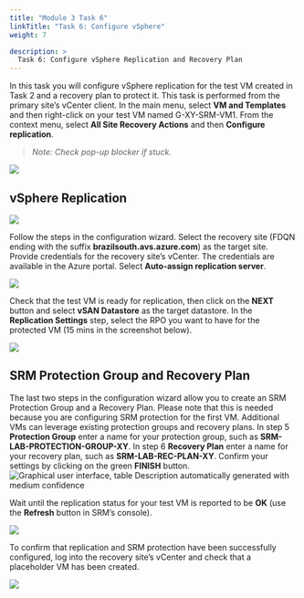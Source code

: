 ```yaml
---
title: "Module 3 Task 6"
linkTitle: "Task 6: Configure vSphere"
weight: 7

description: >
  Task 6: Configure vSphere Replication and Recovery Plan
---
```



In this task you will configure vSphere replication for the test VM created in
Task 2 and a recovery plan to protect it. This task is performed from the
primary site’s vCenter client. In the main menu, select **VM and Templates** and
then right-click on your test VM named G-XY-SRM-VM1. From the context menu, select
**All Site Recovery Actions** and then **Configure replication**.

>*Note: Check pop-up blocker if stuck.*

![](../../media/1044498d505fba36f9621e504fef8401.png)

## vSphere Replication

![](../../media/4178918f64a3ec52800aa8b91985bda8.png)

Follow the steps in the configuration wizard. Select the recovery site (FDQN
ending with the suffix **brazilsouth.avs.azure.com**) as the target site.
Provide credentials for the recovery site’s vCenter. The credentials are
available in the Azure portal. Select **Auto-assign replication server**.

![](../../media/921e6c47831001cec93fa0b1cb0cbb2b.png)

Check that the test VM is ready for replication, then click on the **NEXT** button
and select **vSAN Datastore** as the target datastore. In the **Replication
Settings** step, select the RPO you want to have for the protected VM (15 mins in
the screenshot below).

![](../../media/ed04edab49abb4c8ebf49ec2440e7745.png)

## SRM Protection Group and Recovery Plan

The last two steps in the configuration wizard allow you to create an SRM
Protection Group and a Recovery Plan. Please note that this is needed because
you are configuring SRM protection for the first VM. Additional VMs can leverage
existing protection groups and recovery plans. In step 5 **Protection Group**
enter a name for your protection group, such as **SRM-LAB-PROTECTION-GROUP-XY**. In
step 6 **Recovery Plan** enter a name for your recovery plan, such as
**SRM-LAB-REC-PLAN-XY**. Confirm your settings by clicking on the green **FINISH**
button.![Graphical user interface, table Description automatically generated
with medium confidence](../../media/456e8f584cc78a9b7a95f1963c641cd6.png)

Wait until the replication status for your test VM is reported to be **OK** (use
the **Refresh** button in SRM’s console).

![](../../media/29a104a28bda920bc3bdb24cfd2a6d6d.png)

To confirm that replication and SRM protection have been successfully
configured, log into the recovery site’s vCenter and check that a placeholder VM
has been created.

![](../../media/589542c3eaf085fcca44f07bd46d2979.png)

